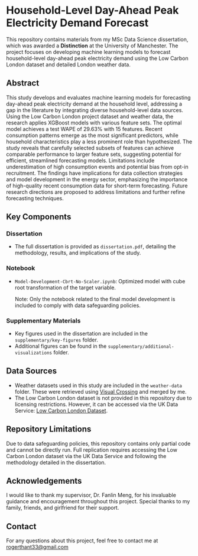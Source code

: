 # **Household-Level Day-Ahead Peak Electricity Demand Forecast**

This repository contains materials from my MSc Data Science dissertation, which was awarded a **Distinction** at the University of Manchester. The project focuses on developing machine learning models to forecast household-level day-ahead peak electricity demand using the Low Carbon London dataset and detailed London weather data.

## Abstract
This study develops and evaluates machine learning models for forecasting day-ahead peak 
electricity demand at the household level, addressing a gap in the literature by integrating 
diverse household-level data sources. Using the Low Carbon London project dataset and 
weather data, the research applies XGBoost models with various feature sets. The optimal 
model achieves a test WAPE of 29.63% with 15 features. Recent consumption patterns 
emerge as the most significant predictors, while household characteristics play a less 
prominent role than hypothesized. The study reveals that carefully selected subsets of features 
can achieve comparable performance to larger feature sets, suggesting potential for efficient, 
streamlined forecasting models. Limitations include underestimation of high consumption 
events and potential bias from opt-in recruitment. The findings have implications for data 
collection strategies and model development in the energy sector, emphasizing the 
importance of high-quality recent consumption data for short-term forecasting. Future 
research directions are proposed to address limitations and further refine forecasting 
techniques.

## Key Components
### Dissertation
- The full dissertation is provided as `dissertation.pdf`, detailing the methodology, results, and implications of the study.

### Notebook
- `Model-Development-Cbrt-No-Scaler.ipynb`: Optimized model with cube root transformation of the target variable. <br>

  Note: Only the notebook related to the final model development is included to comply with data safeguarding policies.

### Supplementary Materials
- Key figures used in the dissertation are included in the `supplementary/key-figures` folder.
- Additional figures can be found in the `supplementary/additional-visualizations` folder.

## Data Sources
- Weather datasets used in this study are included in the `weather-data` folder. These were retrieved using [Visual Crossing](https://www.visualcrossing.com/weather/weather-data-services) and merged by me.
- The Low Carbon London dataset is not provided in this repository due to licensing restrictions. However, it can be accessed via the UK Data Service:  [Low Carbon London Dataset](https://beta.ukdataservice.ac.uk/datacatalogue/studies/study?id=7857).

## Repository Limitations
Due to data safeguarding policies, this repository contains only partial code and cannot be directly run. Full replication requires accessing the Low Carbon London dataset via the UK Data Service and following the methodology detailed in the dissertation.

## Acknowledgements
I would like to thank my supervisor, Dr. Fanlin Meng, for his invaluable guidance and encouragement throughout this project. Special thanks to my family, friends, and girlfriend for their support.

## Contact
For any questions about this project, feel free to contact me at rogerthant33@gmail.com
